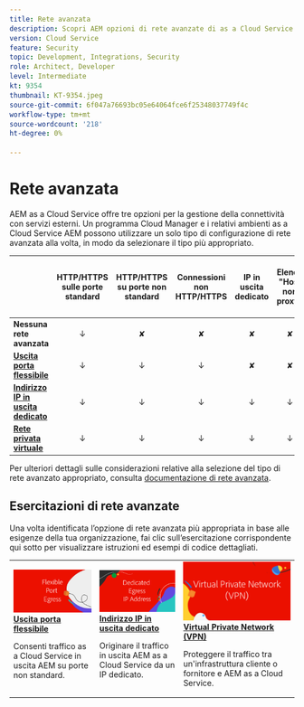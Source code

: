```yaml
---
title: Rete avanzata
description: Scopri AEM opzioni di rete avanzate di as a Cloud Service.
version: Cloud Service
feature: Security
topic: Development, Integrations, Security
role: Architect, Developer
level: Intermediate
kt: 9354
thumbnail: KT-9354.jpeg
source-git-commit: 6f047a76693bc05e64064fce6f25348037749f4c
workflow-type: tm+mt
source-wordcount: '218'
ht-degree: 0%

---
```



# Rete avanzata

AEM as a Cloud Service offre tre opzioni per la gestione della connettività con servizi esterni. Un programma Cloud Manager e i relativi ambienti as a Cloud Service AEM possono utilizzare un solo tipo di configurazione di rete avanzata alla volta, in modo da selezionare il tipo più appropriato.

|  | HTTP/HTTPS sulle porte standard | HTTP/HTTPS su porte non standard | Connessioni non HTTP/HTTPS | IP in uscita dedicato | Elenco &quot;Host non proxy&quot; | Connessione a servizi protetti da VPN | Limita il traffico AEM Publish per IP |
|-----------------------------------|:----------------------------:|:--------------------------------:|:--------------------------:|:-------------------:|:-------------------------------------:|:-------------------------------------:|:----:|
| __Nessuna rete avanzata__ | ↓ | ✘ | ✘ | ✘ | ✘ | ✘ | ✘ |
| [__Uscita porta flessibile__](./flexible-port-egress.md) | ↓ | ↓ | ↓ | ✘ | ✘ | ✘ | ✘ |
| [__Indirizzo IP in uscita dedicato__](./dedicated-egress-ip-address.md) | ↓ | ↓ | ↓ | ↓ | ↓ | ✘ | ✘ |
| [__Rete privata virtuale__](./vpn.md) | ↓ | ↓ | ↓ | ↓ | ↓ | ↓ | ↓ |


Per ulteriori dettagli sulle considerazioni relative alla selezione del tipo di rete avanzato appropriato, consulta [documentazione di rete avanzata](https://experienceleague.adobe.com/docs/experience-manager-cloud-service/security/configuring-advanced-networking.html).

## Esercitazioni di rete avanzate

Una volta identificata l’opzione di rete avanzata più appropriata in base alle esigenze della tua organizzazione, fai clic sull’esercitazione corrispondente qui sotto per visualizzare istruzioni ed esempi di codice dettagliati.

<table>
  <tr>
   <td>
      <a  href="./flexible-port-egress.md"><img alt="Uscita porta flessibile" src="./assets/flexible-port-egress.png"/></a>
      <div><strong><a href="./flexible-port-egress.md">Uscita porta flessibile</a></strong></div>
      <p>
          Consenti traffico as a Cloud Service in uscita AEM su porte non standard.
      </p>
    </td>   
   <td>
      <a  href="./dedicated-egress-ip-address.md"><img alt="Indirizzo IP di uscita dedicato del file" src="./assets/dedicated-egress-ip-address.png"/></a>
      <div><strong><a href="./dedicated-egress-ip-address.md">Indirizzo IP in uscita dedicato</a></strong></div>
      <p>
        Originare il traffico in uscita AEM as a Cloud Service da un IP dedicato.
      </p>
    </td>   
   <td>
      <a  href="./vpn.md"><img alt="Virtual Private Network (VPN)" src="./assets/vpn.png"/></a>
      <div><strong><a href="./vpn.md">Virtual Private Network (VPN)</a></strong></div>
      <p>
        Proteggere il traffico tra un'infrastruttura cliente o fornitore e AEM as a Cloud Service.
      </p>
    </td>   
  </tr>
</table>
